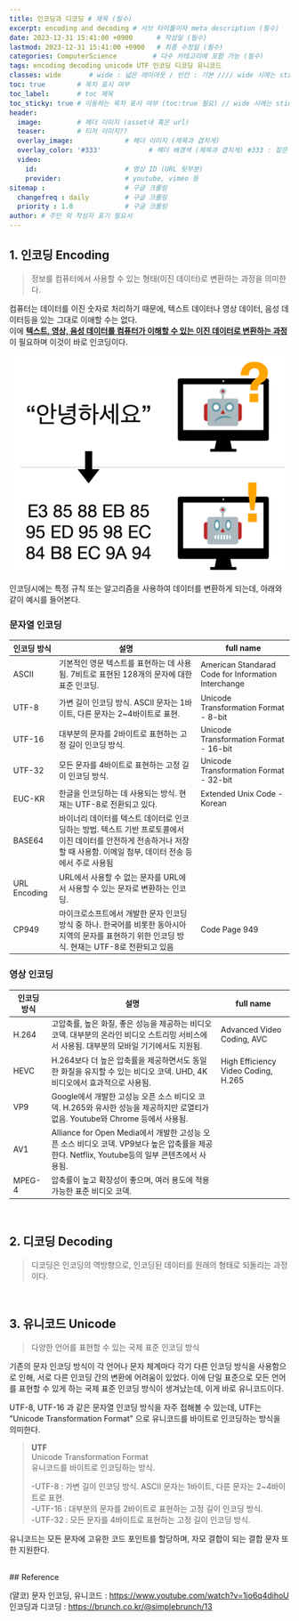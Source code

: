```yaml
---
title: 인코딩과 디코딩 # 제목 (필수)
excerpt: encoding and decoding # 서브 타이틀이자 meta description (필수)
date: 2023-12-31 15:41:00 +0900      # 작성일 (필수)
lastmod: 2023-12-31 15:41:00 +0900   # 최종 수정일 (필수)
categories: ComputerScience         # 다수 카테고리에 포함 가능 (필수)
tags: encoding decoding unicode UTF 인코딩 디코딩 유니코드                     # 태그 복수개 가능 (필수)
classes: wide       # wide : 넓은 레이아웃 / 빈칸 : 기본 //// wide 시에는 sticky toc 불가
toc: true        # 목차 표시 여부
toc_label:       # toc 제목
toc_sticky: true # 이동하는 목차 표시 여부 (toc:true 필요) // wide 시에는 sticky toc 불가
header: 
  image:         # 헤더 이미지 (asset내 혹은 url)
  teaser:        # 티저 이미지??
  overlay_image:             # 헤더 이미지 (제목과 겹치게)
  overlay_color: '#333'            # 헤더 배경색 (제목과 겹치게) #333 : 짙은 회색 (필수)
  video:
    id:                      # 영상 ID (URL 뒷부분)
    provider:                # youtube, vimeo 등
sitemap :                    # 구글 크롤링
  changefreq : daily         # 구글 크롤링
  priority : 1.0             # 구글 크롤링
author: # 주인 외 작성자 표기 필요시
---
```

<!--postNo: 20231231_003-->


## 1. 인코딩 Encoding  

> 정보를 컴퓨터에서 사용할 수 있는 형태(이진 데이터)로 변환하는 과정을 의미한다.  

컴퓨터는 데이터를 이진 숫자로 처리하기 때문에, 텍스트 데이터나 영상 데이터, 음성 데이터등을 있는 그대로 이애할 수는 없다.  
이에 <b><u>텍스트, 영상, 음성 데이터를 컴퓨터가 이해할 수 있는 이진 데이터로 변환하는 과정</u></b>이 필요하며 이것이 바로 인코딩이다.  

![](/assets/images/20231231_003_001.png)

인코딩시에는 특정 규칙 또는 알고리즘을 사용하여 데이터를 변환하게 되는데, 아래와 같이 예시를 들어본다.  

### 문자열 인코딩

| 인코딩 방식 | 설명 | full name |
| ---- | ---- | ---- |
| ASCII | 기본적인 영문 텍스트를 표현하는 데 사용됨. 7비트로 표현된 128개의 문자에 대한 표준 인코딩. | American Standarad Code for Information Interchange |
| UTF-8 | 가변 길이 인코딩 방식. ASCII 문자는 1바이트, 다른 문자는 2~4바이트로 표현. | Unicode Transformation Format - 8-bit |
| UTF-16 | 대부분의 문자를 2바이트로 표현하는 고정 길이 인코딩 방식. | Unicode Transformation Format - 16-bit |
| UTF-32 | 모든 문자를 4바이트로 표현하는 고정 길이 인코딩 방식. | Unicode Transformation Format - 32-bit |
| EUC-KR | 한글을 인코딩하는 데 사용되는 방식. 현재는 UTF-8로 전환되고 있다. | Extended Unix Code - Korean |
| BASE64 | 바이너리 데이터를 텍스트 데이터로 인코딩하는 방법. 텍스트 기반 프로토콜에서 이진 데이터를 안전하게 전송하거나 저장할 때 사용함. 이메일 첨부, 데이터 전송 등에서 주로 사용됨 |  |
| URL Encoding | URL에서 사용할 수 없는 문자를 URL에서 사용할 수 있는 문자로 변환하는 인코딩. |  |
| CP949 | 마이크로소프트에서 개발한 문자 인코딩 방식 중 하나. 한국어를 비롯한 동아시아 지역의 문자를 표현하기 위한 인코딩 방식. 현재는 UTF-8로 전환되고 있음 | Code Page 949 |

### 영상 인코딩

| 인코딩 방식 | 설명 | full name |
| ---- | ---- | ---- |
| H.264 | 고압축률, 높은 화질, 좋은 성능을 제공하는 비디오 코덱. 대부분의 온라인 비디오 스트리밍 서비스에서 사용됨. 대부분의 모바일 기기에서도 지원됨. | Advanced Video Coding, AVC |
| HEVC | H.264보다 더 높은 압축률을 제공하면서도 동일한 화질을 유지할 수 있는 비디오 코덱. UHD, 4K 비디오에서 효과적으로 사용됨. | High Efficiency Video Coding, H.265 |
| VP9 | Google에서 개발한 고성능 오픈 소스 비디오 코덱. H.265와 유사한 성능을 제공하지만 로열티가 없음. Youtube와 Chrome 등에서 사용됨. |  |
| AV1 | Alliance for Open Media에서 개발한 고성능 오픈 소스 비디오 코덱. VP9보다 높은 압축률을 제공한다. Netflix, Youtube등의 일부 콘텐츠에서 사용됨. |  |
| MPEG-4 | 압축률이 높고 확장성이 좋으며, 여러 용도에 적용 가능한 표준 비디오 코덱. |  |

<br>

## 2. 디코딩 Decoding  

> 디코딩은 인코딩의 역방향으로, 인코딩된 데이터를 원래의 형태로 되돌리는 과정이다.  

<br>

## 3. 유니코드 Unicode  

> 다양한 언어를 표현할 수 있는 국제 표준 인코딩 방식  

기존의 문자 인코딩 방식이 각 언어나 문자 체계마다 각기 다른 인코딩 방식을 사용함으로 인해, 서로 다른 인코딩 간의 변환에 어려움이 있었다. 이에 단일 표준으로 모든 언어를 표현할 수 있게 하는 국제 표준 인코딩 방식이 생겨났는데, 이게 바로 유니코드이다.  

UTF-8, UTF-16 과 같은 문자열 인코딩 방식을 자주 접해볼 수 있는데, UTF는 "Unicode Transformation Format" 으로 유니코드를 바이트로 인코딩하는 방식을 의미한다.  

> <b>UTF</b>  
> Unicode Transformation Format  
> 유니코드를 바이트로 인코딩하는 방식.  
>     
>-UTF-8 : 가변 길이 인코딩 방식. ASCII 문자는 1바이트, 다른 문자는 2~4바이트로 표현.  
>-UTF-16 : 대부분의 문자를 2바이트로 표현하는 고정 길이 인코딩 방식.  
>-UTF-32 : 모든 문자를 4바이트로 표현하는 고정 길이 인코딩 방식.  

유니코드는 모든 문자에 고유한 코드 포인트를 할당하며, 자모 결합이 되는 결합 문자 또한 지원한다.  

<br>
## Reference  

(얄코) 문자 인코딩, 유니코드 : https://www.youtube.com/watch?v=1jo6q4dihoU  
인코딩과 디코딩 : https://brunch.co.kr/@simplebrunch/13  
